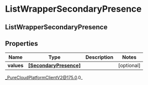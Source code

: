 # ListWrapperSecondaryPresence

## ListWrapperSecondaryPresence

## Properties

|Name | Type | Description | Notes|
|------------ | ------------- | ------------- | -------------|
| **values** | [**[SecondaryPresence]**]([SecondaryPresence]) |  | [optional] |



_PureCloudPlatformClientV2@175.0.0_
